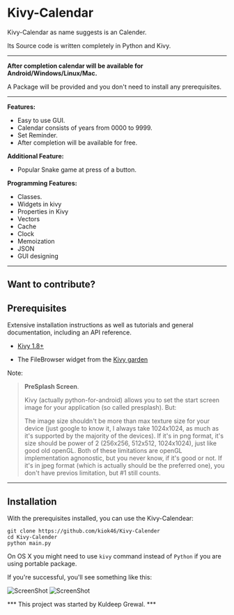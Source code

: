 Kivy-Calendar
=============

Kivy-Calendar as name suggests is an Calender.

Its Source code is written completely in Python and Kivy.
***
**After completion calendar will be available for 
Android/Windows/Linux/Mac.**

 A Package will be provided and you don't need to install any prerequisites.

***
**Features:**

- Easy to use GUI.
- Calendar consists of years from 0000 to 9999.
- Set Reminder.
- After completion will be available for free.

**Additional Feature:**

- Popular Snake game at press of a button.

**Programming Features:**

- Classes.
- Widgets in kivy
- Properties in Kivy
- Vectors
- Cache
- Clock
- Memoization
- JSON
- GUI designing
 
***
Want to contribute?
-----------------

Prerequisites
-------------
Extensive installation instructions as well as tutorials and general documentation, including an API reference.
- [Kivy 1.8+](http://kivy.org/#download)

- The FileBrowser widget from the [Kivy garden](http://kivy.org/docs/api-kivy.garden.html)


Note:

> **PreSplash Screen**.
> 
> Kivy (actually python-for-android) allows you to set the start screen
> image for your application (so called presplash). But:
> 
> The image size shouldn't be more than max texture size for your device
> (just google to know it, I always take 1024x1024, as much as it's
> supported by the majority of the devices). If it's in png format, it's
> size should be power of 2 (256x256, 512x512, 1024x1024), just like
> good old openGL. Both of these limitations are openGL implementation
> agnonostic, but you never know, if it's good or not. If it's in jpeg
> format (which is actually should be the preferred one), you don't have
> previos limitation, but #1 still counts.

***
Installation
------------

With the prerequisites installed, you can use the Kivy-Calendear:

    git clone https://github.com/kiok46/Kivy-Calender
    cd Kivy-Calender
    python main.py


On OS X you might need to use `kivy` command instead of `Python` if you are using portable package.

If you're successful, you'll see something like this:

![ScreenShot](https://raw.github.com/kiok46/Kivy-Calender/master/kivy-calendar.jpg)
![ScreenShot](https://raw.github.com/kiok46/Kivy-Calender/master/kivy-reminder.jpg)

*** This project was started by Kuldeep Grewal. ***
